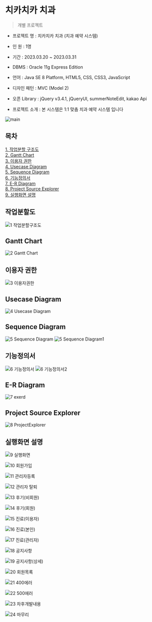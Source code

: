 # 치카치카 치과

> 개별 프로젝트

- 프로젝트 명 : 치카치카 치과 (치과 예약 시스템) 

- 인 원 : 1명

- 기간 : 2023.03.20 ~ 2023.03.31

- DBMS : Oracle 11g Express Edition

- 언어 : Java SE 8 Platform, HTML5, CSS, CSS3, JavaScript

- 디자인 패턴 : MVC (Model 2)

- 오픈 Library : jQuery v3.4.1, jQueryUI, summerNoteEdit, kakao Api

- 프로젝트 소개 : 본 시스템은 1:1 맞춤 치과 예약 시스템 입니다 <br>

![main](https://user-images.githubusercontent.com/118541186/228998563-63d33c4d-f1d3-4fb8-af4b-553b8bf19cf7.JPG)

## 목차
[1. 작업분할 구조도](https://github.com/haryoung1/dentalproject#%EC%9E%91%EC%97%85%EB%B6%84%ED%95%A0%EB%8F%84)<br>
[2. Gantt Chart](https://github.com/haryoung1/dentalproject#gantt-chart)<br>
[3. 이용자 권한](https://github.com/haryoung1/dentalproject#%EC%9D%B4%EC%9A%A9%EC%9E%90-%EA%B6%8C%ED%95%9C)<br>
[4. Usecase Diagram](https://github.com/haryoung1/dentalproject#usecase-diagram)<br>
[5. Sequence Diagram](https://github.com/haryoung1/dentalproject#sequence-diagram)<br>
[6. 기능정의서](https://github.com/haryoung1/dentalproject#%EA%B8%B0%EB%8A%A5%EC%A0%95%EC%9D%98%EC%84%9C)<br>
[7. E-R Diagram](https://github.com/haryoung1/dentalproject#e-r-diagram)<br>
[8. Project Source Explorer](https://github.com/haryoung1/dentalproject#project-source-explorer)<br>
[9. 실행화면 설명](https://github.com/haryoung1/dentalproject#%EC%8B%A4%ED%96%89%ED%99%94%EB%A9%B4-%EC%84%A4%EB%AA%85)<br>


## 작업분할도
![1 작업분할구조도](https://user-images.githubusercontent.com/118541186/228999015-75bd0601-ff3f-4a56-8c91-f18bbc861dc3.JPG)

## Gantt Chart
![2 Gantt Chart](https://user-images.githubusercontent.com/118541186/228999030-04571a20-0e76-459e-9d4c-c5fe4387e94d.JPG)

## 이용자 권한
![3 이용자권한](https://user-images.githubusercontent.com/118541186/228999043-d7c7a6dc-f752-4339-acdd-560b52eae9bf.JPG)

## Usecase Diagram
![4 Usecase Diagram](https://user-images.githubusercontent.com/118541186/228999053-14f66f9a-0f66-4b1a-84ca-3181f14f6d40.JPG)

## Sequence Diagram
![5 Sequence Diagram](https://user-images.githubusercontent.com/118541186/229387681-f8747e3a-fbe0-441f-8b93-a03603a1bf31.JPG)
![5 Sequence Diagram1](https://user-images.githubusercontent.com/118541186/228999075-8ee2933d-4ce1-4994-8774-32d19ace8319.JPG)

## 기능정의서
![6 기능정의서](https://user-images.githubusercontent.com/118541186/228999083-55991f2a-5967-4108-a523-149efb558752.JPG)
![6 기능정의서2](https://user-images.githubusercontent.com/118541186/228999091-086eec57-1932-4465-b4d7-18c90d3c7983.JPG)

## E-R Diagram
![7 exerd](https://user-images.githubusercontent.com/118541186/228999111-a2c8b518-a485-4d88-b2f9-fdf98d4ac6cb.JPG)

## Project Source Explorer
![8 ProjectExplorer](https://user-images.githubusercontent.com/118541186/228999122-c34f271a-e299-4b13-9060-5de0725f3f82.JPG)

## 실행화면 설명
![9 실행화면](https://user-images.githubusercontent.com/118541186/228999131-042ae617-8f1b-41e8-93c5-d77fd310deb8.JPG)

![10 회원가입](https://user-images.githubusercontent.com/118541186/229074566-2387cabc-c34a-439d-a107-a7a12a8122f1.JPG)

![11  관리자등록](https://user-images.githubusercontent.com/118541186/229031555-204e4377-15c5-45ec-b47b-e69a672349cd.JPG)

![12 관리자 탈퇴](https://user-images.githubusercontent.com/118541186/229031560-be8e2aba-c498-4a4c-9a74-a3e8e71d83cb.JPG)

![13  후기(비회원)](https://user-images.githubusercontent.com/118541186/229031568-2c949afd-c7be-4757-95bf-691e24ac0f12.JPG)

![14 후기(회원)](https://user-images.githubusercontent.com/118541186/229031576-08eb1eec-2d85-4e57-92ed-703eda2766ae.JPG)

![15 진료(이용자)](https://user-images.githubusercontent.com/118541186/229031586-2be760df-4567-4059-b94a-28a189122d5d.JPG)

![16 진료(본인)](https://user-images.githubusercontent.com/118541186/229031590-4d6db8a4-3ba0-42b2-a68e-64b133ad826a.JPG)

![17 진료(관리자)](https://user-images.githubusercontent.com/118541186/229031600-f9172384-87e3-4a12-8956-efd3141ffc73.JPG)

![18 공지사항](https://user-images.githubusercontent.com/118541186/229031607-c9ea06af-6cd5-4255-8793-9ab0395fe640.JPG)

![19 공지사항(상세)](https://user-images.githubusercontent.com/118541186/229031615-93c59cb5-4184-426c-b36c-ace8516c74cc.JPG)

![20 회원목록](https://user-images.githubusercontent.com/118541186/229031623-6ee9cd02-8217-4cf8-9c33-1d636652f9ce.JPG)

![21 400에러](https://user-images.githubusercontent.com/118541186/229031631-a34a8d0f-6f26-4541-adde-0a6b85a91ea2.jpg)

![22 500에러](https://user-images.githubusercontent.com/118541186/229031637-b72e58f9-d272-4b90-aec1-9a911e1e2123.jpg)

![23 차후개발내용](https://user-images.githubusercontent.com/118541186/229031645-9c97dc71-1dae-4e67-83ad-a6d663ea34f9.JPG)

![24 마무리](https://user-images.githubusercontent.com/118541186/229031655-b95c8ba5-6d33-49c8-b5f3-d5195df0bc56.JPG)















